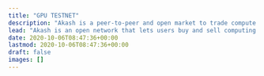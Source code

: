 ```yaml
---
title: "GPU TESTNET"
description: "Akash is a peer-to-peer and open market to trade compute resources. Purpose-built for public utility."
lead: "Akash is an open network that lets users buy and sell computing resources securely and efficiently. Purpose-built for public utility."
date: 2020-10-06T08:47:36+00:00
lastmod: 2020-10-06T08:47:36+00:00
draft: false
images: []
---
```


